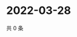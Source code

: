 # 2022-03-28

共 0 条

<!-- BEGIN WEIBO -->
<!-- 最后更新时间 Mon Mar 28 2022 00:20:09 GMT+0800 (China Standard Time) -->

<!-- END WEIBO -->
